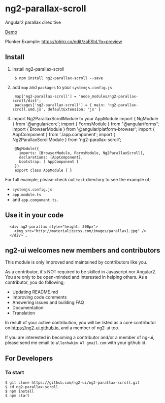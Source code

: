 # ng2-parallax-scroll
Angular2 parallax direc tive

[Demo](https://rawgit.com/ng2-ui/ng2-parallax-scroll/master/app/index.html)

Plunker Example: https://plnkr.co/edit/zaESbL?p=preview

## Install

1. install ng2-parallax-scroll

        $ npm install ng2-parallax-scroll --save

2. add `map` and `packages` to your `systemjs.config.js`

        map['ng2-parallax-scroll'] = 'node_modules/ng2-parallax-scroll/dist';
        packages['ng2-parallax-scroll'] = { main: 'ng2-parallax-scroll.umd.js', defaultExtension: 'js' }

3. import Ng2ParallaxScrollModule to your AppModule
        import { NgModule } from '@angular/core';
        import { FormsModule } from "@angular/forms";
        import { BrowserModule  } from '@angular/platform-browser';
        import { AppComponent } from './app.component';
        import { Ng2ParallaxScrollModule } from 'ng2-parallax-scroll';
        
        @NgModule({
          imports: [BrowserModule, FormsModule, Ng2ParallaxScroll],
          declarations: [AppComponent],
          bootstrap: [ AppComponent ]
        })
        export class AppModule { }

         
For full example, please check out `test` directory to see the example of;

  - `systemjs.config.js`
  - `app.module.ts`
  -  and `app.component.ts`.


## Use it in your code

      <div ng2-parallax style="height: 300px">
        <img src="http://materializecss.com/images/parallax1.jpg" />
      </div>`,
            
## **ng2-ui** welcomes new members and contributors

This module is only improved and maintained by contributors like you.

As a contributor, it's NOT required to be skilled in Javascript nor Angular2. 
You are only to be open-minded and interested in helping others.
As a contributor, you do following;

  * Updating README.md
  * Improving code comments
  * Answering issues and building FAQ
  * Documentation
  * Translation

In result of your active contribution, you will be listed as a core contributor
on https://ng2-ui.github.io, and a member of ng2-ui too.

If you are interested in becoming a contributor and/or a member of ng-ui,
please send me email to `allenhwkim AT gmail.com` with your github id. 


## For Developers

### To start

    $ git clone https://github.com/ng2-ui/ng2-parallax-scroll.git
    $ cd ng2-parallax-scroll
    $ npm install
    $ npm start


